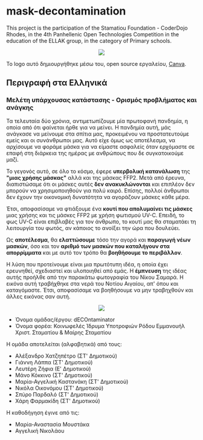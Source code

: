 # mask-decontamination
This project is the participation of the Stamatiou Foundation - CoderDojo Rhodes, in the 4th Panhellenic Open Technologies Competition in the education of the ELLAK group, in the category of Primary schools.

<p align="center">
<img src="https://user-images.githubusercontent.com/28193137/164255539-0d1b3ba9-052f-455c-835b-c063afe0aa8f.png" />
</p>

Το logo αυτό δημιουργήθηκε μέσω του, open source εργαλείου, [Canva](https://www.canva.com/).

## Περιγραφή στα Ελληνικά

### Μελέτη υπάρχουσας κατάστασης - Ορισμός προβλήματος και ανάγκης

Τα τελευταία δύο χρόνια, αντιμετωπίζουμε μία πρωτοφανή πανδημία, η οποία από ότι φαίνεται ήρθε για να μείνει. Η πανδημία αυτή, μάς ανάγκασε να μείνουμε στα σπίτια μας, προκειμένου να προστατευτούμε εμείς και οι συνάνθρωποι μας. Αυτό είχε όμως ως αποτέλεσμα, να αρχίσουμε να φοράμε μάσκα για να είμαστε ασφαλείς όταν ερχόμαστε σε επαφή στη διάρκεια της ημέρας με ανθρώπους που δε συγκατοικούμε μαζί.

Το γεγονός αυτό, σε όλο το κόσμο, έφερε **υπερβολική κατανάλωση** της **"μιας χρήσης μάσκας"** αλλά και της μάσκας FFP2. Μετά από έρευνα, διαπιστώσαμε ότι οι μάσκες αυτές **δεν ανακυκλώνονται** και επιπλέον δεν μπορούν να χρησιμοποιηθούν για πολύ καιρό. Επίσης, πολλοί άνθρωποι δεν έχουν την οικονομική δυνατότητα να αγοράζουν μάσκες κάθε μέρα.

Έτσι, αποφασίσαμε να φτιάξουμε ένα **κουτί που απολυμαίνει τις μάσκες** μιας χρήσης και τις μάσκες FFP2 με χρήση φωτισμού UV-C. Επειδή, το φως UV-C είναι επιβλαβές για τον άνθρωπο, το κουτί μας θα σταματάει τη λειτουργία του φωτός, αν κάποιος το ανοίξει την ώρα που δουλεύει.

Ως **αποτέλεσμα**, θα **ελαττώσουμε** τόσο την αγορά και **παραγωγή νέων μασκών**, όσο και τον **αριθμό των μασκών που καταλήγουν στα απορρίμματα** και με αυτό τον τρόπο θα **βοηθήσουμε το περιβάλλον**.

Η λύση που προτείνουμε είναι μια πρωτότυπη ιδέα, η οποία έχει ερευνηθεί, σχεδιαστεί και υλοποιηθεί από εμάς. Η **έμπνευση** της ιδέας αυτής προήλθε από την παρακάτω φωτογραφία του Νίκου Σαμαρά. Η εικόνα αυτή τραβήχθηκε στα νερά του Νοτίου Αιγαίου, απ' όπου και καταγόμαστε. Έτσι, αποφασίσαμε να βοηθήσουμε να μην τραβηχθούν και άλλες εικόνας σαν αυτή. 

<p align="center">
<img src="https://user-images.githubusercontent.com/28193137/155489212-54e9f82b-6834-4fe7-a7f9-93c7ff513412.jpg" />
</p>

- Όνομα ομάδας/έργου: dECOntaminator
- Όνομα φορέα: Κοινωφελές Ίδρυμα Υποτροφιών Ρόδου Εμμανουήλ Χριστ. Σταματίου & Μαίρης Σταματίου

Η ομάδα αποτελείται (αλφαβητικά) από τους:
- Αλέξανδρο Χατζηπέτρο (ΣΤ' Δημοτικού)
- Γιάννη Λάππα (ΣΤ' Δημοτικού)
- Λευτέρη Ζήφια (Ε' Δημοτικού)
- Μάνο Κόκκινο (ΣΤ' Δημοτικού)
- Μαρία-Αγγελική Καστανάκη (ΣΤ' Δημοτικού)
- Νικόλα Οικονόμου (ΣΤ' Δημοτικού)
- Σπύρο Παρδαλό (ΣΤ' Δημοτικού)
- Χάρη Φαρμακίδη (ΣΤ' Δημοτικού)

Η καθοδήγηση έγινε από τις:
- Μαρία-Αναστασία Μουστάκα
- Αγγελική Νικολάου
